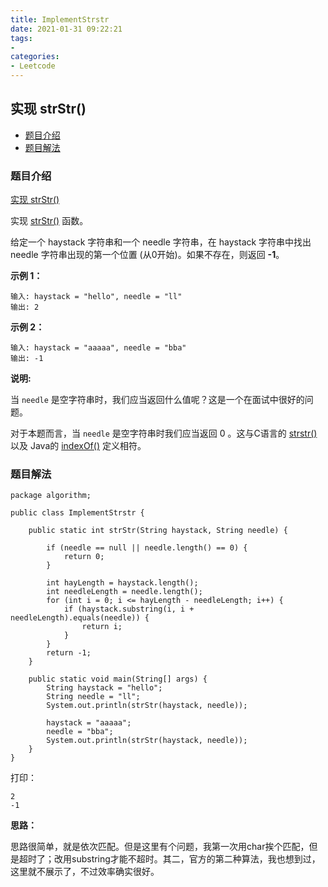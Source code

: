 ```yaml
---
title: ImplementStrstr
date: 2021-01-31 09:22:21
tags:
- 
categories:
- Leetcode 
---
```




## 实现 strStr()

- [题目介绍](https://yangtzeshore.github.io/2021/01/31/ImplementStrstr/#题目介绍)
- [题目解法](https://yangtzeshore.github.io/2021/01/31/ImplementStrstr/#题目解法)

### 题目介绍

[实现 strStr()](https://leetcode-cn.com/problems/implement-strstr/)

实现 [strStr()](https://baike.baidu.com/item/strstr/811469) 函数。

给定一个 haystack 字符串和一个 needle 字符串，在 haystack 字符串中找出 needle 字符串出现的第一个位置 (从0开始)。如果不存在，则返回 **-1**。

**示例 1：**

```
输入: haystack = "hello", needle = "ll"
输出: 2
```

**示例 2：**

```
输入: haystack = "aaaaa", needle = "bba"
输出: -1
```

**说明:**

当 `needle` 是空字符串时，我们应当返回什么值呢？这是一个在面试中很好的问题。

对于本题而言，当 `needle` 是空字符串时我们应当返回 0 。这与C语言的 [strstr()](https://baike.baidu.com/item/strstr/811469) 以及 Java的 [indexOf()](https://docs.oracle.com/javase/7/docs/api/java/lang/String.html#indexOf(java.lang.String)) 定义相符。

### 题目解法

```
package algorithm;

public class ImplementStrstr {

    public static int strStr(String haystack, String needle) {

        if (needle == null || needle.length() == 0) {
            return 0;
        }

        int hayLength = haystack.length();
        int needleLength = needle.length();
        for (int i = 0; i <= hayLength - needleLength; i++) {
            if (haystack.substring(i, i + needleLength).equals(needle)) {
                return i;
            }
        }
        return -1;
    }

    public static void main(String[] args) {
        String haystack = "hello";
        String needle = "ll";
        System.out.println(strStr(haystack, needle));

        haystack = "aaaaa";
        needle = "bba";
        System.out.println(strStr(haystack, needle));
    }
}
```

打印：

```
2
-1
```

**思路：**

思路很简单，就是依次匹配。但是这里有个问题，我第一次用char挨个匹配，但是超时了；改用substring才能不超时。其二，官方的第二种算法，我也想到过，这里就不展示了，不过效率确实很好。